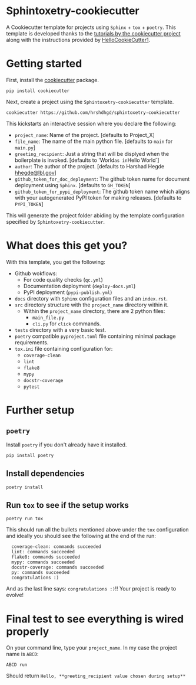 # Sphintoxetry-cookiecutter
A Cookiecutter template for projects using `Sphinx` + `tox` + `poetry`. This template is developed thanks to the [tutorials by the cookiecutter project](https://cookiecutter.readthedocs.io/en/stable/tutorials/index.html) along with the instructions provided by [HelloCookieCutter1](https://github.com/BruceEckel/HelloCookieCutter1/blob/master/Readme.rst). 

# Getting started

First, install the [cookiecutter](https://github.com/cookiecutter/cookiecutter) package.

```
pip install cookiecutter
```

Next, create a project using the `Sphintoxetry-cookiecutter` template.
```
cookiecutter https://github.com/hrshdhgd/sphintoxetry-cookiecutter
```

This kickstarts an interactive session where you declare the following:
 - `project_name`: Name of the project. [defaults to Project_X]
 - `file_name`: The name of the main python file. [defaults to `main` for `main.py`]
 - `greeting_recipient`: Just a string that will be displyed when the boilerplate is invoked. [defaults to 'World` as in `Hello World`]
 - `author`: The author of the project. [defaults to Harshad Hegde <hhegde@lbl.gov>]
 - `github_token_for_doc_deployment`: The github token name for document deployment using `Sphinx`. [defaults to `GH_TOKEN`]
 - `github_token_for_pypi_deployment`: The github token name which aligns with your autogenerated PyPI token for making releases. [defaults to `PYPI_TOKEN`]

This will generate the project folder abiding by the template configuration specified by `Sphintoxetry-cookiecutter`. 

# What does this get you?

With this template, you get the following:

 - Github wokflows:
   - For code quality checks (`qc.yml`)
   - Documentation deployment (`deploy-docs.yml`)
   - PyPI deployment (`pypi-publish.yml`)
 - `docs` directory with `Sphinx` configuration files and an `index.rst`.
 - `src` directory structure with the `project_name` directory within it.
   - Within the `project_name` directory, there are 2 python files:
     - `main_file.py`
     - `cli.py` for `click` commands.
 - `tests` directory with a very basic test.
 - `poetry` compatible `pyproject.toml` file containing minimal package requirements.
 - `tox.ini` file containing configuration for:
   -  `coverage-clean`
   -  `lint`
   -  `flake8`
   -  `mypy`
   -  `docstr-coverage`
   -  `pytest`


# Further setup

## `poetry`
Install `poetry` if you don't already have it installed.
```
pip install poetry
```
## Install dependencies
```
poetry install
```

## Run `tox` to see if the setup works
```
poetry run tox
```

This should run all the bullets mentioned above under the `tox` configuration and ideally you should see the following at the end of the run:
```
  coverage-clean: commands succeeded
  lint: commands succeeded
  flake8: commands succeeded
  mypy: commands succeeded
  docstr-coverage: commands succeeded
  py: commands succeeded
  congratulations :)
```

And as the last line says: `congratulations :)`!! Your project is ready to evolve!

# Final test to see everything is wired properly

On your command line, type your `project_name`. In my case the project name is `ABCD`:
```
ABCD run
```
Should return `Hello, **greeting_recipient value chosen during setup**`



